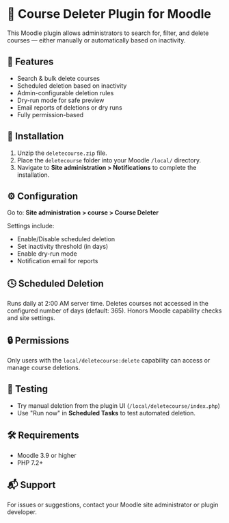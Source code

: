 # 📘 Course Deleter Plugin for Moodle

This Moodle plugin allows administrators to search for, filter, and delete courses — either manually or automatically based on inactivity.

## 🔧 Features

- Search & bulk delete courses
- Scheduled deletion based on inactivity
- Admin-configurable deletion rules
- Dry-run mode for safe preview
- Email reports of deletions or dry runs
- Fully permission-based

## 📂 Installation

1. Unzip the `deletecourse.zip` file.
2. Place the `deletecourse` folder into your Moodle `/local/` directory.
3. Navigate to **Site administration > Notifications** to complete the installation.

## ⚙️ Configuration

Go to:
**Site administration > course > Course Deleter**

Settings include:
- Enable/Disable scheduled deletion
- Set inactivity threshold (in days)
- Enable dry-run mode
- Notification email for reports

## 🕓 Scheduled Deletion

Runs daily at 2:00 AM server time. Deletes courses not accessed in the configured number of days (default: 365). Honors Moodle capability checks and site settings.

## 🔒 Permissions

Only users with the `local/deletecourse:delete` capability can access or manage course deletions.

## 🧪 Testing

- Try manual deletion from the plugin UI (`/local/deletecourse/index.php`)
- Use "Run now" in **Scheduled Tasks** to test automated deletion.

## 🛠 Requirements

- Moodle 3.9 or higher
- PHP 7.2+

## 📬 Support

For issues or suggestions, contact your Moodle site administrator or plugin developer.
